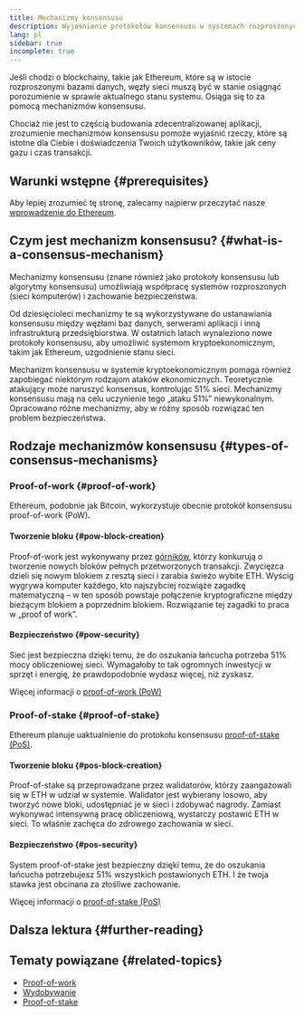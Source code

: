 ```yaml
---
title: Mechanizmy konsensusu
description: Wyjaśnienie protokołów konsensusu w systemach rozproszonych i roli, jaką odgrywają w Ethereum.
lang: pl
sidebar: true
incomplete: true
---
```


Jeśli chodzi o blockchainy, takie jak Ethereum, które są w istocie rozproszonymi bazami danych, węzły sieci muszą być w stanie osiągnąć porozumienie w sprawie aktualnego stanu systemu. Osiąga się to za pomocą mechanizmów konsensusu.

Chociaż nie jest to częścią budowania zdecentralizowanej aplikacji, zrozumienie mechanizmów konsensusu pomoże wyjaśnić rzeczy, które są istotne dla Ciebie i doświadczenia Twoich użytkowników, takie jak ceny gazu i czas transakcji.

## Warunki wstępne {#prerequisites}

Aby lepiej zrozumieć tę stronę, zalecamy najpierw przeczytać nasze [wprowadzenie do Ethereum](/developers/docs/intro-to-ethereum/).

## Czym jest mechanizm konsensusu? {#what-is-a-consensus-mechanism}

Mechanizmy konsensusu (znane również jako protokoły konsensusu lub algorytmy konsensusu) umożliwiają współpracę systemów rozproszonych (sieci komputerów) i zachowanie bezpieczeństwa.

Od dziesięcioleci mechanizmy te są wykorzystywane do ustanawiania konsensusu między węzłami baz danych, serwerami aplikacji i inną infrastrukturą przedsiębiorstwa. W ostatnich latach wynaleziono nowe protokoły konsensusu, aby umożliwić systemom kryptoekonomicznym, takim jak Ethereum, uzgodnienie stanu sieci.

Mechanizm konsensusu w systemie kryptoekonomicznym pomaga również zapobiegać niektórym rodzajom ataków ekonomicznych. Teoretycznie atakujący może naruszyć konsensus, kontrolując 51% sieci. Mechanizmy konsensusu mają na celu uczynienie tego „ataku 51%” niewykonalnym. Opracowano różne mechanizmy, aby w różny sposób rozwiązać ten problem bezpieczeństwa.

## Rodzaje mechanizmów konsensusu {#types-of-consensus-mechanisms}

### Proof-of-work {#proof-of-work}

Ethereum, podobnie jak Bitcoin, wykorzystuje obecnie protokół konsensusu proof-of-work (PoW).

#### Tworzenie bloku {#pow-block-creation}

Proof-of-work jest wykonywany przez [górników](/developers/docs/consensus-mechanisms/pow/mining/), którzy konkurują o tworzenie nowych bloków pełnych przetworzonych transakcji. Zwycięzca dzieli się nowym blokiem z resztą sieci i zarabia świeżo wybite ETH. Wyścig wygrywa komputer każdego, kto najszybciej rozwiąże zagadkę matematyczną – w ten sposób powstaje połączenie kryptograficzne między bieżącym blokiem a poprzednim blokiem. Rozwiązanie tej zagadki to praca w „proof of work”.

#### Bezpieczeństwo {#pow-security}

Sieć jest bezpieczna dzięki temu, że do oszukania łańcucha potrzeba 51% mocy obliczeniowej sieci. Wymagałoby to tak ogromnych inwestycji w sprzęt i energię, że prawdopodobnie wydasz więcej, niż zyskasz.

Więcej informacji o [proof-of-work (PoW)](/developers/docs/consensus-mechanisms/pow/)

### Proof-of-stake {#proof-of-stake}

Ethereum planuje uaktualnienie do protokołu konsensusu [proof-of-stake (PoS)](/developers/docs/consensus-mechanisms/pos/).

#### Tworzenie bloku {#pos-block-creation}

Proof-of-stake są przeprowadzane przez walidatorów, którzy zaangażowali się w ETH w udział w systemie. Walidator jest wybierany losowo, aby tworzyć nowe bloki, udostępniać je w sieci i zdobywać nagrody. Zamiast wykonywać intensywną pracę obliczeniową, wystarczy postawić ETH w sieci. To właśnie zachęca do zdrowego zachowania w sieci.

#### Bezpieczeństwo {#pos-security}

System proof-of-stake jest bezpieczny dzięki temu, że do oszukania łańcucha potrzebujesz 51% wszystkich postawionych ETH. I że twoja stawka jest obcinana za złośliwe zachowanie.

Więcej informacji o [proof-of-stake (PoS)](/developers/docs/consensus-mechanisms/pos/)

## Dalsza lektura {#further-reading}

## Tematy powiązane {#related-topics}

- [Proof-of-work](/developers/docs/consensus-mechanisms/pow/)
- [Wydobywanie](/developers/docs/consensus-mechanisms/pow/mining/)
- [Proof-of-stake](/developers/docs/consensus-mechanisms/pos/)
